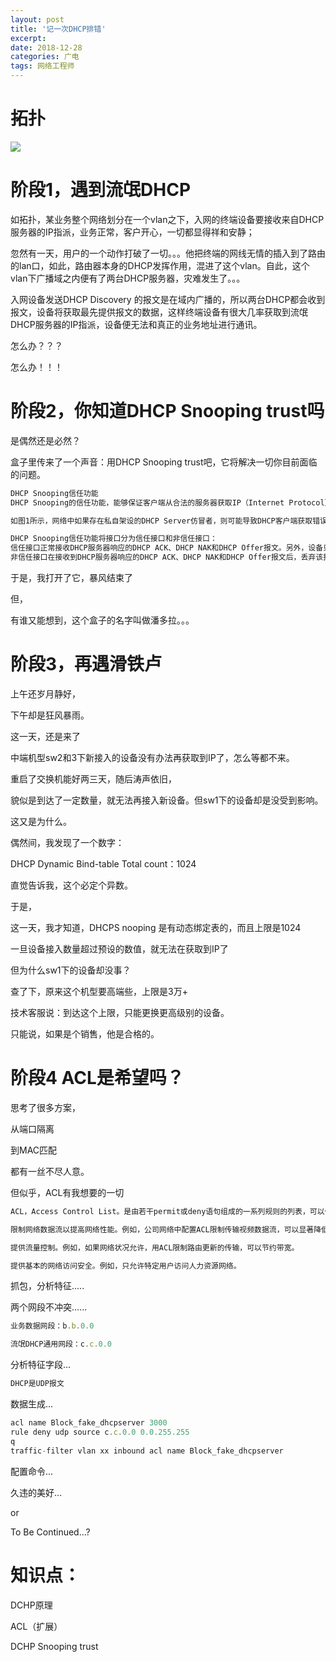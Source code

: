 ```yaml
---
layout: post
title: '记一次DHCP排错'
excerpt:
date: 2018-12-28
categories: 广电
tags: 网络工程师
---
```




#  拓扑

![](https://youyefu-1251686655.cos.ap-beijing.myqcloud.com/img/20190110091914.png)

# 阶段1，遇到流氓DHCP

如拓扑，某业务整个网络划分在一个vlan之下，入网的终端设备要接收来自DHCP服务器的IP指派，业务正常，客户开心，一切都显得祥和安静；

忽然有一天，用户的一个动作打破了一切。。。他把终端的网线无情的插入到了路由的lan口，如此，路由器本身的DHCP发挥作用，混进了这个vlan。自此，这个vlan下广播域之内便有了两台DHCP服务器，灾难发生了。。。

入网设备发送DHCP Discovery 的报文是在域内广播的，所以两台DHCP都会收到报文，设备将获取最先提供报文的数据，这样终端设备有很大几率获取到流氓DHCP服务器的IP指派，设备便无法和真正的业务地址进行通讯。

怎么办？？？

怎么办！！！

# 阶段2，你知道DHCP Snooping trust吗

是偶然还是必然？

盒子里传来了一个声音：用DHCP Snooping trust吧，它将解决一切你目前面临的问题。

```javascript
DHCP Snooping信任功能
DHCP Snooping的信任功能，能够保证客户端从合法的服务器获取IP（Internet Protocol）地址。

如图1所示，网络中如果存在私自架设的DHCP Server仿冒者，则可能导致DHCP客户端获取错误的IP地址和网络配置参数，无法正常通信。DHCP Snooping信任功能可以控制DHCP服务器应答报文的来源，以防止网络中可能存在的DHCP Server仿冒者为DHCP客户端分配IP地址及其他配置信息。

DHCP Snooping信任功能将接口分为信任接口和非信任接口：
信任接口正常接收DHCP服务器响应的DHCP ACK、DHCP NAK和DHCP Offer报文。另外，设备只会将DHCP客户端的DHCP请求报文通过信任接口发送给合法的DHCP服务器。
非信任接口在接收到DHCP服务器响应的DHCP ACK、DHCP NAK和DHCP Offer报文后，丢弃该报文。
```

于是，我打开了它，暴风结束了

但，

有谁又能想到，这个盒子的名字叫做潘多拉。。。

# 阶段3，再遇滑铁卢

上午还岁月静好，

下午却是狂风暴雨。



这一天，还是来了

中端机型sw2和3下新接入的设备没有办法再获取到IP了，怎么等都不来。

重启了交换机能好两三天，随后涛声依旧，

貌似是到达了一定数量，就无法再接入新设备。但sw1下的设备却是没受到影响。

这又是为什么。



偶然间，我发现了一个数字：

DHCP Dynamic Bind-table Total count：1024

直觉告诉我，这个必定个异数。

于是，

这一天，我才知道，DHCPS nooping 是有动态绑定表的，而且上限是1024

一旦设备接入数量超过预设的数值，就无法在获取到IP了

但为什么sw1下的设备却没事？

查了下，原来这个机型要高端些，上限是3万+



技术客服说：到达这个上限，只能更换更高级别的设备。

只能说，如果是个销售，他是合格的。



# 阶段4 ACL是希望吗？

思考了很多方案，

从端口隔离

到MAC匹配

都有一丝不尽人意。



但似乎，ACL有我想要的一切

```javascript
ACL，Access Control List。是由若干permit或deny语句组成的一系列规则的列表，可以作为基础配置被应用模块引用。ACL主要应用在QoS、路由过滤、用户接入等领域。

限制网络数据流以提高网络性能。例如，公司网络中配置ACL限制传输视频数据流，可以显著降低网络负载并提高网络性能。

提供流量控制。例如，如果网络状况允许，用ACL限制路由更新的传输，可以节约带宽。

提供基本的网络访问安全。例如，只允许特定用户访问人力资源网络。
```



抓包，分析特征.....

两个网段不冲突......

```javascript
业务数据网段：b.b.0.0

流氓DHCP通用网段：c.c.0.0
```

分析特征字段...

```javascript
DHCP是UDP报文
```

数据生成...

```javascript
acl name Block_fake_dhcpserver 3000
rule deny udp source c.c.0.0 0.0.255.255
q
traffic-filter vlan xx inbound acl name Block_fake_dhcpserver
```

配置命令...

久违的美好...

or

To Be Continued...?



# 知识点：

DCHP原理

ACL（扩展）

DCHP Snooping trust

